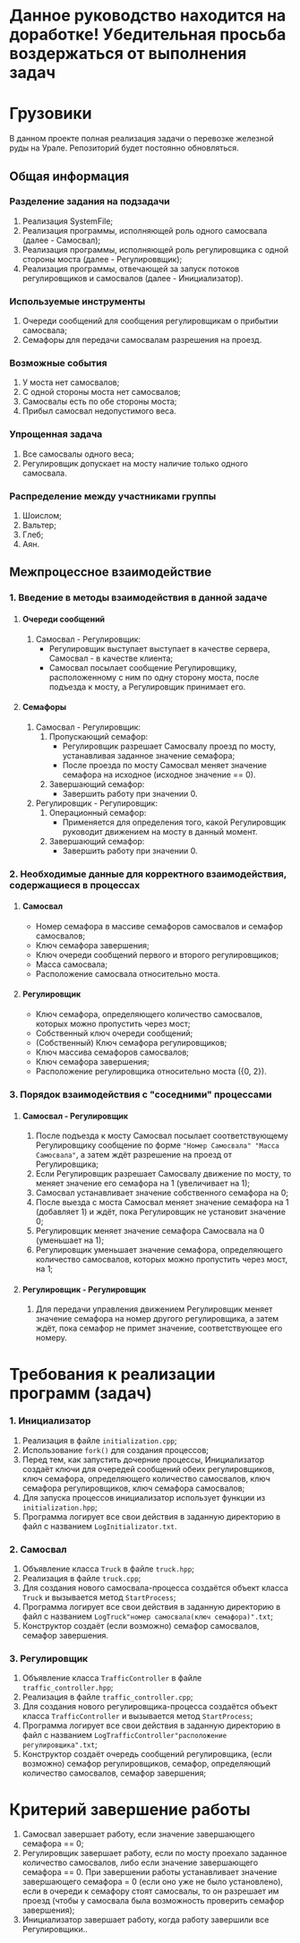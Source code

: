 # Данное руководство находится на доработке! Убедительная просьба воздержаться от выполнения задач
# Грузовики

В данном проекте полная реализация задачи о перевозке железной руды на Урале.
Репозиторий будет постоянно обновляться.

## Общая информация

### Разделение задания на подзадачи

1. Реализация SystemFile;
2. Реализация программы, исполняющей роль одного самосвала (далее - Самосвал);
3. Реализация программы, исполняющей роль регулировщика с одной стороны моста (далее - Регулироввщик);
4. Реализация программы, отвечающей за запуск потоков регулировщиков и самосвалов (далее - Инициализатор).

### Используемые инструменты

1. Очереди сообщений для сообщения регулировщикам о прибытии самосвала;
2. Семафоры для передачи самосвалам разрешения на проезд.

### Возможные события

1. У моста нет самосвалов;
2. С одной стороны моста нет самосвалов;
3. Самосвалы есть по обе стороны моста;
4. Прибыл самосвал недопустимого веса.

### Упрощенная задача

1. Все самосвалы одного веса;
2. Регулировщик допускает на мосту наличие только одного самосвала.

### Распределение между участниками группы

1. Шоислом;
2. Вальтер;
3. Глеб;
4. Аян.

## Межпроцессное взаимодействие

### 1. Введение в методы взаимодействия в данной задаче
1. #### Очереди сообщений
   1. Самосвал - Регулировщик:
      * Регулировщик выступает выступает в качестве сервера, Самосвал - в качестве клиента;
      * Самосвал посылает сообщение Регулировщику, расположенному с ним по одну сторону моста, после подъезда к мосту, а Регулировщик принимает его.
2. #### Семафоры
   1. Самосвал - Регулировщик:
      1. Пропускающий семафор:
         * Регулировщик разрешает Самосвалу проезд по мосту, устанавливая заданное значение семафора;
         * После проезда по мосту Самосвал меняет значение семафора на исходное (исходное значение == 0).
      2. Завершающий семафор:
         * Завершить работу при значении 0.
   2. Регулировщик - Регулировщик:
      1. Операционный семафор:
         * Применяется для определения того, какой Регулировщик руководит движением на мосту в данный момент.
      2. Завершающий семафор:
         * Завершить работу при значении 0.

### 2. Необходимые данные для корректного взаимодействия, содержащиеся в процессах
1. #### Самосвал
   * Номер семафора в массиве семафоров самосвалов и семафор самосвалов;
   * Ключ семафора завершения;
   * Ключ очереди сообщений первого и второго регулировщиков;
   * Масса самосвала;
   * Расположение самосвала относительно моста.
2. #### Регулировщик
   * Ключ семафора, определяющего количество самосвалов, которых можно пропустить через мост;
   * Собственный ключ очереди сообщений;
   * (Собственный) Ключ семафора регулировщиков;
   * Ключ массива семафоров самосвалов;
   * Ключ семафора завершения;
   * Расположение регулировщика относительно моста ({0, 2}).

### 3. Порядок взаимодействия с "соседними" процессами
1. #### Самосвал - Регулировщик
   1. После подъезда к мосту Самосвал посылает соответствующему Регулировщику сообщение по форме ```"Номер Самосвала" "Масса Самосвала"```, а затем ждёт разрешение на проезд от Регулировщика;
   2. Если Регулировщик разрешает Самосвалу движение по мосту, то меняет значение его семафора на 1 (увеличивает на 1);
   3. Самосвал устанавливает значение собственного семафора на 0; 
   4. После выезда с моста Самосвал меняет значение семафора на 1 (добавляет 1) и ждёт, пока Регулировщик не установит значение 0;
   5. Регулировщик меняет значение семафора Самосвала на 0 (уменьшает на 1);
   6. Регулировщик уменьшает значение семафора, определяющего количество самосвалов, которых можно пропустить через мост, на 1;
2. #### Регулировщик - Регулировщик
   1. Для передачи управления движением Регулировщик меняет значение семафора на номер другого регулировщика, а затем ждёт, пока семафор не примет значение, соответствующее его номеру.

# Требования к реализации программ (задач)
### 1. Инициализатор
1. Реализация в файле ```initialization.cpp```;
2. Использование ```fork()``` для создания процессов;
3. Перед тем, как запустить дочерние процессы, Инициализатор создаёт ключи для очередей сообщений обеих регулировщиков,
   ключ семафора, определяющего количество самосвалов, ключ семафора регулировщиков, ключ семафора самосвалов;
4. Для запуска процессов инициализатор использует функции из ```initialization.hpp```;
5. Программа логирует все свои действия в заданную директорию в файл с названием ```LogInitializator.txt```.

### 2. Самосвал
1. Объявление класса ```Truck``` в файле ```truck.hpp```;
2. Реализация в файле ```truck.cpp```;
3. Для создания нового самосвала-процесса создаётся объект класса ```Truck``` и вызывается метод ```StartProcess```;
4. Программа логирует все свои действия в заданную директорию в файл с названием ```LogTruck"номер самосвала(ключ семафора)".txt```;
5. Конструктор создаёт (если возможно) семафор самосвалов, семафор завершения.

### 3. Регулировщик
1. Объявление класса ```TrafficController``` в файле ```traffic_controller.hpp```;
2. Реализация в файле ```traffic_controller.cpp```;
3. Для создания нового регулировщика-процесса cоздаётся объект класса ```TrafficController``` и вызывается метод ```StartProcess```;
4. Программа логирует все свои действия в заданную директорию в файл с названием ```LogTrafficController"расположение регулировщика".txt```;
5. Конструктор создаёт очередь сообщений регулировщика, (если возможно) семафор регулировщиков, семафор,
определяющий количество самосвалов, семафор завершения;

# Критерий завершение работы
1. Самосвал завершает работу, если значение завершающего семафора == 0;
2. Регулировщик завершает работу, если по мосту проехало заданное количество самосвалов, либо если значение завершающего
семафора == 0. При завершении работы устанавливает значение завершающего семафора = 0 (если оно уже не было
установлено), если в очереди к семафору стоят самосвалы, то он разрешает им проезд (чтобы у самосвала была возможность
проверить семафор завершения);
3. Инициализатор завершает работу, когда работу завершили все Регулировщики..